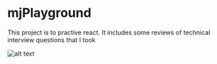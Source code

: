 # mjPlayground

This project is to practive react.
It includes some reviews of technical interview questions that I took

![alt text](http://Users/minjilee/Project/mjPlayground/src/assets/mjplayground.png)
